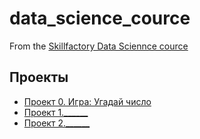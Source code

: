 # data_science_cource
From the [Skillfactory Data Sciennce cource](https://skillfactory.ru/data-scientist)

## Проекты

* [Проект 0. Игра: Угадай число](https://github.com/DmitryOvchinnicov/data_science_cource/tree/main/project_0)
* [Проект 1.______](____)
* [Проект 2.______](____)

